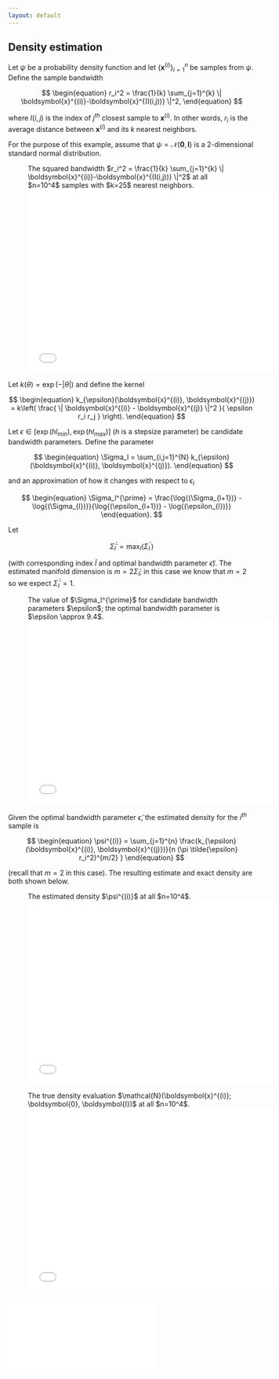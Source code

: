 ```yaml
---
layout: default
---
```


## Density estimation

Let $\psi$ be a probability density function and let $\{ \boldsymbol{x}^{(i)} \}_{i=1}^{n}$ be samples from $\psi$. Define the sample bandwidth

$$
\begin{equation}
  r_i^2 = \frac{1}{k} \sum_{j=1}^{k} \| \boldsymbol{x}^{(i)}-\boldsymbol{x}^{(I(i,j))} \|^2,
\end{equation}
$$

where $I(i,j)$ is the index of $j^{th}$ closest sample to $\boldsymbol{x}^{(i)}$. In other words, $r_i$ is the average distance between $\boldsymbol{x}^{(i)}$ and its $k$ nearest neighbors.

For the purpose of this example, assume that $\psi = \mathcal{N}(\boldsymbol{0}, \boldsymbol{I})$ is a 2-dimensional standard normal distribution.

<figure>
<figcaption>The squared bandwidth $r_i^2 = \frac{1}{k} \sum_{j=1}^{k} \| \boldsymbol{x}^{(i)}-\boldsymbol{x}^{(I(i,j))} \|^2$ at all $n=10^4$ samples with $k=25$ nearest neighbors.</figcaption>
<embed src="figures/SquaredBandwidth.pdf" width="500" height="375"
type="application/pdf">
</figure>

Let $k(\theta) = \exp{\left( - \vert \theta \vert \right)}$ and define the kernel

$$
\begin{equation}
k_{\epsilon}(\boldsymbol{x}^{(i)}, \boldsymbol{x}^{(j)}) = k\left( \frac{ \| \boldsymbol{x}^{(i)} - \boldsymbol{x}^{(j)} \|^2 }{ \epsilon r_i r_j } \right).
\end{equation}
$$

Let $\epsilon \in [\exp{(h l_{min})}, \exp{(h l_{max})}]$ ($h$ is a stepsize parameter) be candidate bandwidth parameters. Define the parameter

$$
\begin{equation}
\Sigma_l = \sum_{i,j=1}^{N} k_{\epsilon}(\boldsymbol{x}^{(i)}, \boldsymbol{x}^{(j)}).
\end{equation}
$$

and an approximation of how it changes with respect to $\epsilon_l$

$$
\begin{equation}
\Sigma_l^{\prime} = \frac{\log{(\Sigma_{l+1})} - \log{(\Sigma_{l})}}{\log{(\epsilon_{l+1})} - \log{(\epsilon_{l})}}
\end{equation}.
$$

Let

$$
\begin{equation}
\widetilde{\Sigma}_l^{\prime}=\max_{l}{(\Sigma_l^{\prime})}
\end{equation}
$$

(with corresponding index $\tilde{l}$ and optimal bandwidth parameter $\tilde{\epsilon}$). The estimated manifold dimension is $m = 2 \widetilde{\Sigma}_l$; in this case we know that $m = 2$ so we expect $\widetilde{\Sigma}_l^{\prime} = 1$.

<figure>
<figcaption>The value of $\Sigma_l^{\prime}$ for candidate bandwidth parameters $\epsilon$; the optimal bandwidth parameter is $\epsilon \approx 9.4$.</figcaption>
<embed src="figures/LogKernelAvgDerivative.pdf" width="500" height="375"
type="application/pdf">
</figure>

Given the optimal bandwidth parameter $\tilde{\epsilon}$, the estimated density for the $i^{th}$ sample is

$$
\begin{equation}
\psi^{(i)} = \sum_{j=1}^{n} \frac{k_{\epsilon}(\boldsymbol{x}^{(i)}, \boldsymbol{x}^{(j)})}{n (\pi \tilde{\epsilon} r_i^2)^{m/2} }
\end{equation}
$$

(recall that $m=2$ in this case). The resulting estimate and exact density are both shown below.

<figure>
<figcaption>The estimated density $\psi^{(i)}$ at all $n=10^4$.</figcaption>
<embed src="figures/DensityEstimation.pdf" width="500" height="375"
type="application/pdf">
</figure>

<figure>
<figcaption>The true density evaluation $\mathcal{N}(\boldsymbol{x}^{(i)}; \boldsymbol{0}, \boldsymbol{I})$ at all $n=10^4$.</figcaption>
<embed src="figures/TrueDensity.pdf" width="500" height="375"
type="application/pdf">
</figure>

<embed src="_density-estimation.cpp">
